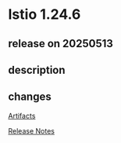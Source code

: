 # Istio 1.24.6

## release on 20250513
## description
## changes
<a href="http://gcsweb.istio.io/gcs/istio-release/releases/1.24.6/" rel="nofollow">Artifacts</a>  

<a href="https://istio.io/news/releases/1.24.x/announcing-1.24.6/" rel="nofollow">Release Notes</a>

